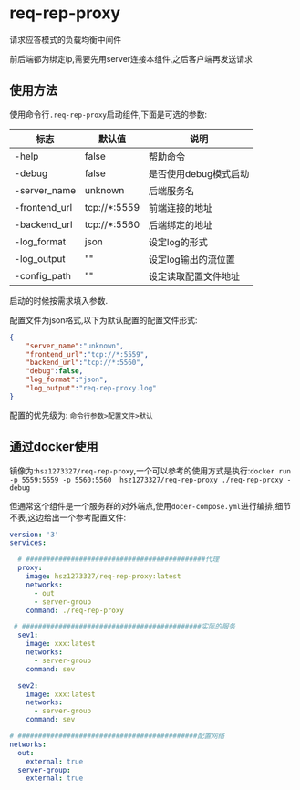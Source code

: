 # req-rep-proxy

请求应答模式的负载均衡中间件

前后端都为绑定ip,需要先用server连接本组件,之后客户端再发送请求

## 使用方法

使用命令行`.req-rep-proxy`启动组件,下面是可选的参数:

| 标志          | 默认值       | 说明                  |
| ------------- | ------------ | --------------------- |
| -help         | false        | 帮助命令              |
| -debug        | false        | 是否使用debug模式启动 |
| -server_name  | unknown      | 后端服务名            |
| -frontend_url | tcp://*:5559 | 前端连接的地址        |
| -backend_url  | tcp://*:5560 | 后端绑定的地址        |
| -log_format   | json         | 设定log的形式         |
| -log_output   | ""           | 设定log输出的流位置   |
| -config_path  | ""           | 设定读取配置文件地址  |

启动的时候按需求填入参数.

配置文件为json格式,以下为默认配置的配置文件形式:

```json
{
	"server_name":"unknown",
	"frontend_url":"tcp://*:5559",
	"backend_url":"tcp://*:5560",
	"debug":false,
	"log_format":"json",
	"log_output":"req-rep-proxy.log"
}
```

配置的优先级为: `命令行参数>配置文件>默认`

## 通过docker使用

镜像为:`hsz1273327/req-rep-proxy`,一个可以参考的使用方式是执行:`docker run -p 5559:5559 -p 5560:5560  hsz1273327/req-rep-proxy ./req-rep-proxy -debug`

但通常这个组件是一个服务群的对外端点,使用`docer-compose.yml`进行编排,细节不表,这边给出一个参考配置文件:

```yml
version: '3'
services:

  # ############################################代理
  proxy:
    image: hsz1273327/req-rep-proxy:latest
    networks:
      - out 
      - server-group
    command: ./req-rep-proxy

 # ############################################实际的服务
  sev1:
    image: xxx:latest
    networks:
      - server-group
    command: sev

  sev2:
    image: xxx:latest
    networks:
      - server-group
    command: sev

# ############################################配置网络
networks:
  out:
    external: true
  server-group:
    external: true
```
